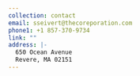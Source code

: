 ```yaml
---
collection: contact
email: sseivert@thecoreporation.com
phone1: +1 857-370-9734
link: ""
address: |-
  650 Ocean Avenue
  Revere, MA 02151
---
```

